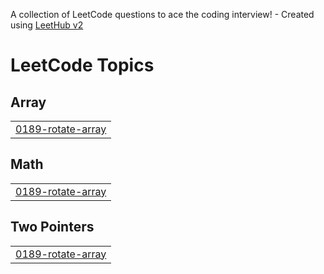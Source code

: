 A collection of LeetCode questions to ace the coding interview! - Created using [LeetHub v2](https://github.com/arunbhardwaj/LeetHub-2.0)
<!---LeetCode Topics Start-->
# LeetCode Topics
## Array
|  |
| ------- |
| [0189-rotate-array](https://github.com/coramdeo59/competitive-programming/tree/master/0189-rotate-array) |
## Math
|  |
| ------- |
| [0189-rotate-array](https://github.com/coramdeo59/competitive-programming/tree/master/0189-rotate-array) |
## Two Pointers
|  |
| ------- |
| [0189-rotate-array](https://github.com/coramdeo59/competitive-programming/tree/master/0189-rotate-array) |
<!---LeetCode Topics End-->